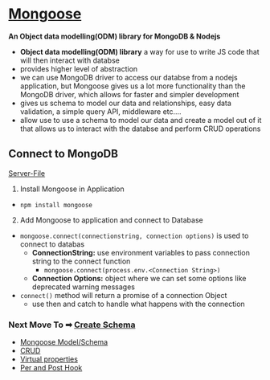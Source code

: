# [Mongoose](https://mongoosejs.com/docs/guide.html)
**An Object data modelling(ODM) library for MongoDB & Nodejs**
- **Object data modelling(ODM) library** a way for use to write JS code that will then interact with databse
- provides higher level of abstraction
- we can use MongoDB driver to access our databse from a nodejs application, but Mongoose gives us a lot more functionality than the MongoDB driver, which allows for faster and simpler development
- gives us schema to model our data and relationships, easy data validation, a simple query API, middleware etc....
- allow use to use a schema to model our data and create a model out of it that allows us to interact with the databse and perform CRUD operations

## Connect to MongoDB
[Server-File](./ReferenceCode/schema-document-server.js)
1. Install Mongoose in Application
-  `npm install mongoose`
2. Add Mongoose to application and connect to Database
- `mongoose.connect(connectionstring, connection options)` is used to connect to databas
    - **ConnectionString:** use environment variables to pass connection string to the connect function
        - `mongoose.connect(process.env.<Connection String>)`
    - **Connection Options:** object where we can set some options like deprecated warning messages
- `connect()` method will return a promise of a connection Object 
    - use then and catch to handle what happens with the connection

    
### Next Move To ➡ [Create Schema](./SCHEMA.md)


- [Mongoose Model/Schema](./SCHEMA.md)
- [CRUD](./CRUD/CommonMethods.md)
- [Virtual properties]()
- [Per and Post Hook](../Mongoose/Middleware/DocumentMiddleware.md#pre-hook)


